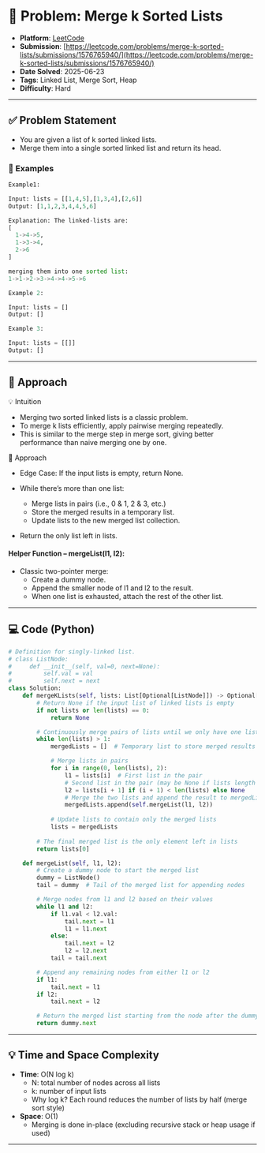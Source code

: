 # 🧲 Problem: Merge k Sorted Lists

- **Platform**: [LeetCode](https://leetcode.com/problems/merge-k-sorted-lists/description/)
- **Submission**: [https://leetcode.com/problems/merge-k-sorted-lists/submissions/1576765940/](https://leetcode.com/problems/merge-k-sorted-lists/submissions/1576765940/)
- **Date Solved**: 2025-06-23
- **Tags**: Linked List, Merge Sort, Heap
- **Difficulty**: Hard

---

## ✅ Problem Statement
- You are given a list of k sorted linked lists.
- Merge them into a single sorted linked list and return its head.

### 📌 Examples
```python
Example1:

Input: lists = [[1,4,5],[1,3,4],[2,6]]
Output: [1,1,2,3,4,4,5,6]

Explanation: The linked-lists are:
[
  1->4->5,
  1->3->4,
  2->6
]

merging them into one sorted list:
1->1->2->3->4->4->5->6

Example 2:

Input: lists = []
Output: []

Example 3:

Input: lists = [[]]
Output: []
```
---

## 🚀 Approach
💡 Intuition
- Merging two sorted linked lists is a classic problem.
- To merge k lists efficiently, apply pairwise merging repeatedly.
- This is similar to the merge step in merge sort, giving better performance than naive merging one by one.

👣 Approach
- Edge Case: If the input lists is empty, return None.
- While there’s more than one list:
    - Merge lists in pairs (i.e., 0 & 1, 2 & 3, etc.)
    - Store the merged results in a temporary list.
    - Update lists to the new merged list collection.

- Return the only list left in lists.

#### Helper Function – mergeList(l1, l2):
- Classic two-pointer merge:
    - Create a dummy node.
    - Append the smaller node of l1 and l2 to the result.
    - When one list is exhausted, attach the rest of the other list.
---

## 💻 Code (Python)

```python
# Definition for singly-linked list.
# class ListNode:
#     def __init__(self, val=0, next=None):
#         self.val = val
#         self.next = next
class Solution:
    def mergeKLists(self, lists: List[Optional[ListNode]]) -> Optional[ListNode]:
        # Return None if the input list of linked lists is empty
        if not lists or len(lists) == 0:
            return None

        # Continuously merge pairs of lists until we only have one list left
        while len(lists) > 1:
            mergedLists = []  # Temporary list to store merged results

            # Merge lists in pairs
            for i in range(0, len(lists), 2):
                l1 = lists[i]  # First list in the pair
                # Second list in the pair (may be None if lists length is odd)
                l2 = lists[i + 1] if (i + 1) < len(lists) else None
                # Merge the two lists and append the result to mergedLists
                mergedLists.append(self.mergeList(l1, l2))
            
            # Update lists to contain only the merged lists
            lists = mergedLists
        
        # The final merged list is the only element left in lists
        return lists[0]

    def mergeList(self, l1, l2):
        # Create a dummy node to start the merged list
        dummy = ListNode()
        tail = dummy  # Tail of the merged list for appending nodes

        # Merge nodes from l1 and l2 based on their values
        while l1 and l2:
            if l1.val < l2.val:
                tail.next = l1
                l1 = l1.next
            else:
                tail.next = l2
                l2 = l2.next
            tail = tail.next

        # Append any remaining nodes from either l1 or l2
        if l1:
            tail.next = l1
        if l2:
            tail.next = l2

        # Return the merged list starting from the node after the dummy
        return dummy.next
```

---

## 💡 Time and Space Complexity
- **Time**: O(N log k)
    - N: total number of nodes across all lists
    - k: number of input lists
    - Why log k? Each round reduces the number of lists by half (merge sort style)
- **Space**: O(1)
    - Merging is done in-place (excluding recursive stack or heap usage if used)

---
